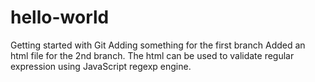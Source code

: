 # hello-world
Getting started with Git
Adding something for the first branch
Added an html file for the 2nd branch. The html can be used to validate regular expression using JavaScript regexp engine.
